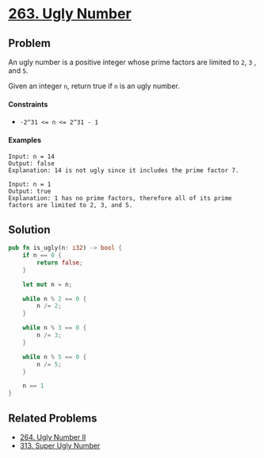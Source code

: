 # [263. Ugly Number](https://leetcode.com/problems/ugly-number/)

## Problem

An ugly number is a positive integer whose prime factors are limited to `2`, `3`
, and `5`.

Given an integer `n`, return true if `n` is an ugly number.

#### Constraints

* `-2^31 <= n <= 2^31 - 1`

#### Examples

```text
Input: n = 14
Output: false
Explanation: 14 is not ugly since it includes the prime factor 7.
```

```text
Input: n = 1
Output: true
Explanation: 1 has no prime factors, therefore all of its prime factors are limited to 2, 3, and 5.
```

## Solution

```rust
pub fn is_ugly(n: i32) -> bool {
    if n == 0 {
        return false;
    }

    let mut n = n;

    while n % 2 == 0 {
        n /= 2;
    }

    while n % 3 == 0 {
        n /= 3;
    }

    while n % 5 == 0 {
        n /= 5;
    }

    n == 1
}
```

## Related Problems

* [264. Ugly Number II](/200%20-%20299/264%20-%20Ugly%20Number%20II.md)
* [313. Super Ugly Number](/300%20-%20399/313%20-%20Super%20Ugly%20Number.md)
